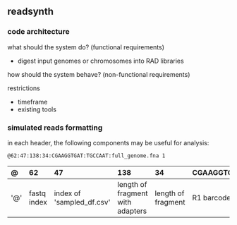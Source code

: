 ## readsynth

### code architecture
what should the system do? (functional requirements)
- digest input genomes or chromosomes into RAD libraries

how should the system behave? (non-functional requirements)

restrictions
- timeframe
- existing tools


### simulated reads formatting

in each header, the following components may be useful for analysis:

```
@62:47:138:34:CGAAGGTGAT:TGCCAAT:full_genome.fna 1
```

|@|62|47|138|34|CGAAGGTGAT|TGCCAAT|full_genome.fna|1|
|:-|:-|:-|:-|:-|:---------|:------|:-------------|:-|
|'@'|fastq index|index of 'sampled_df.csv'|length of fragment with adapters|length of fragment|R1 barcode|R2 barcode|fasta name|r1/r2 read|

